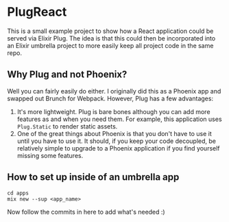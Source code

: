 # PlugReact

This is a small example project to show how a React application could be served via Elixir Plug. The idea is that this could then be incorporated into an Elixir umbrella project to more easily keep all project code in the same repo.

## Why Plug and not Phoenix?

Well you can fairly easily do either. I originally did this as a Phoenix app and swapped out Brunch for Webpack. However, Plug has a few advantages:

1. It's more lightweight. Plug is bare bones although you can add more features as and when you need them. For example, this application uses `Plug.Static` to render static assets.
2. One of the great things about Phoenix is that you don't have to use it until you have to use it. It should, if you keep your code decoupled, be relatively simple to upgrade to a Phoenix application if you find yourself missing some features.

## How to set up inside of an umbrella app

```
cd apps
mix new --sup <app_name>
```

Now follow the commits in here to add what's needed :)
